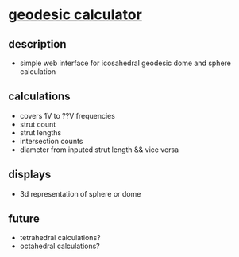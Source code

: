 # [geodesic calculator](https://calebsg225.github.io/geodesic)
## description
- simple web interface for icosahedral geodesic dome and sphere calculation

## calculations
- covers 1V to ??V frequencies
- strut count
- strut lengths
- intersection counts
- diameter from inputed strut length && vice versa

## displays
- 3d representation of sphere or dome

## future
- tetrahedral calculations?
- octahedral calculations?